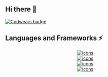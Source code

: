 ## Hi there 👋
[![Codwears badge](https://www.codewars.com/users/kudinovaRenataDev/badges/large)](https://www.codewars.com/users/kudinovaRenataDev)

## Languages and Frameworks ⚡

<div align='center'>
    <a href='http://skillicons.dev'>
        <img src='http://skillicons.dev/icons?i=html,css,sass,styledcomponents' alt='icons'/> <br>
        <img src='http://skillicons.dev/icons?i=js,ts,react,redux,angular,nodejs,vite,vitest' alt='icons'/> <br>
        <img src='http://skillicons.dev/icons?i=materialui,npm,pnpm,yarn,figma,ps,ai' alt='icons'/> <br>
       <img src='http://skillicons.dev/icons?i=vscode,webstorm,git,github' alt='icons'/> <br>
    </a>
</div>

<!--
**kdrenata/kdrenata** is a ✨ _special_ ✨ repository because its `README.md` (this file) appears on your GitHub profile.

Here are some ideas to get you started:

- 🔭 I’m currently working on ...
- 🌱 I’m currently learning ...
- 👯 I’m looking to collaborate on ...
- 🤔 I’m looking for help with ...
- 💬 Ask me about ...
- 📫 How to reach me: ...
- 😄 Pronouns: ...
- ⚡ Fun fact: ...
-->

